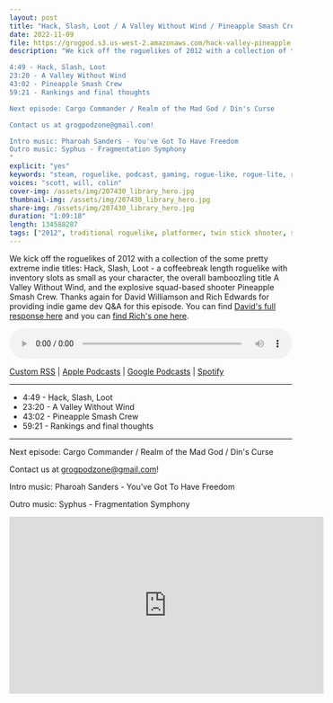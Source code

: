```yaml
---
layout: post
title: "Hack, Slash, Loot / A Valley Without Wind / Pineapple Smash Crew"
date: 2022-11-09
file: https://grogpod.s3.us-west-2.amazonaws.com/hack-valley-pineapple.mp3
description: "We kick off the roguelikes of 2012 with a collection of the some pretty extreme indie titles: Hack, Slash, Loot - a coffeebreak length roguelike with inventory slots as small as your character, the overall bamboozling title A Valley Without Wind, and the explosive squad-based shooter Pineapple Smash Crew. Thanks again for David Williamson and Rich Edwards for providing indie game dev Q&A for this episode. You can find their full responses at grogpod.zone.

4:49 - Hack, Slash, Loot
23:20 - A Valley Without Wind
43:02 - Pineapple Smash Crew
59:21 - Rankings and final thoughts

Next episode: Cargo Commander / Realm of the Mad God / Din's Curse

Contact us at grogpodzone@gmail.com!

Intro music: Pharoah Sanders - You've Got To Have Freedom
Outro music: Syphus - Fragmentation Symphony
"
explicit: "yes" 
keywords: "steam, roguelike, podcast, gaming, rogue-like, rogue-lite, roguelite"
voices: "scott, will, colin"
cover-img: /assets/img/207430_library_hero.jpg
thumbnail-img: /assets/img/207430_library_hero.jpg
share-img: /assets/img/207430_library_hero.jpg
duration: "1:09:18"
length: 134588287
tags: ["2012", traditional roguelike, platformer, twin stick shooter, solo dev ]
---
```



We kick off the roguelikes of 2012 with a collection of the some pretty extreme indie titles: Hack, Slash, Loot - a coffeebreak length roguelike with inventory slots as small as your character, the overall bamboozling title A Valley Without Wind, and the explosive squad-based shooter Pineapple Smash Crew. Thanks again for David Williamson and Rich Edwards for providing indie game dev Q&A for this episode. You can find [David's full response here](https://github.com/ScottBurger/going_rogue_podcast/blob/master/docs/hack.md#qa-with-david-williamson-of-hack-slash-loot) and you can [find Rich's one here](https://github.com/ScottBurger/going_rogue_podcast/blob/master/docs/pineapple.md#qa-with-rich-edwards-of-pineapple-smash-crew).

<div class="container">
  <audio controls style="width: 100%;">
    <source src="https://grogpod.s3.us-west-2.amazonaws.com/hack-valley-pineapple.mp3" type="audio/mpeg">
  </audio>
</div>

[Custom RSS](https://grogpod.zone/feed.xml) | [Apple Podcasts](https://podcasts.apple.com/us/podcast/grogpod/id1650474911) | [Google Podcasts](https://podcasts.google.com/feed/aHR0cHM6Ly9ncm9ncG9kLnpvbmUvZmVlZC54bWw) | [Spotify](https://open.spotify.com/show/655SEhPUWIC77oO3hILe0b)

---

* 4:49 - Hack, Slash, Loot
* 23:20 - A Valley Without Wind
* 43:02 - Pineapple Smash Crew
* 59:21 - Rankings and final thoughts

---

Next episode: Cargo Commander / Realm of the Mad God / Din's Curse

Contact us at grogpodzone@gmail.com!

Intro music: Pharoah Sanders - You've Got To Have Freedom

Outro music: Syphus - Fragmentation Symphony

<div class="embed-responsive embed-responsive-16by9">
<iframe width="560" height="315" src="https://www.youtube.com/embed/Purnkr0GRsA" title="YouTube video player" frameborder="0" allow="accelerometer; autoplay; clipboard-write; encrypted-media; gyroscope; picture-in-picture" allowfullscreen></iframe>
</div>





